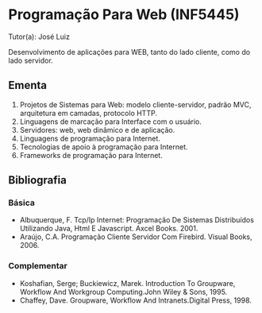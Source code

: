 # Programação Para Web (INF5445)

Tutor(a): José Luiz

Desenvolvimento de aplicações para WEB, tanto do lado cliente, como do lado servidor.

## Ementa

1. Projetos de Sistemas para Web: modelo cliente-servidor, padrão MVC, arquitetura em camadas, protocolo HTTP.
2. Linguagens de marcação para Interface com o usuário.
3. Servidores: web, web dinâmico e de aplicação.
4. Linguagens de programação para Internet. 
5. Tecnologias de apoio à programação para Internet.
6. Frameworks de programação para Internet.

## Bibliografia

### Básica

- Albuquerque, F. Tcp/Ip Internet: Programação De Sistemas Distribuídos Utilizando Java, Html E Javascript. Axcel Books. 2001.
- Araújo, C.A. Programação Cliente Servidor Com Firebird. Visual Books, 2006.

### Complementar

- Koshafian, Serge; Buckiewicz, Marek. Introduction To Groupware, Workflow And Workgroup Computing.John Wiley & Sons, 1995.
- Chaffey, Dave. Groupware, Workflow And Intranets.Digital Press, 1998.
